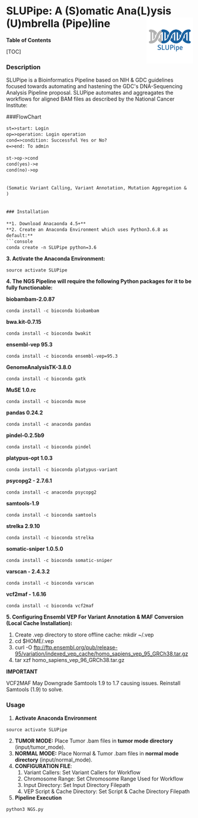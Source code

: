 # SLUPipe: A (S)omatic Ana(L)ysis (U)mbrella (Pipe)line <img src="src/misc/slupipe.png" align="right" width="125"/>

**Table of Contents**

[TOC]

### Description

SLUPipe is a Bioinformatics Pipeline based on NIH & GDC guidelines focused towards automating and hastening the GDC's DNA-Sequencing  Analysis Pipeline proposal. SLUPipe automates and aggreagates the workflows for aligned BAM files as described by the National Cancer Institute:

###FlowChart

```flow
st=>start: Login
op=>operation: Login operation
cond=>condition: Successful Yes or No?
e=>end: To admin

st->op->cond
cond(yes)->e
cond(no)->op


(Somatic Variant Calling, Variant Annotation, Mutation Aggregation &  )


### Installation 

**1. Download Anacaonda 4.5+**
**2. Create an Anaconda Environment which uses Python3.6.8 as default:**
```console
conda create -n SLUPipe python=3.6
```
**3. Activate the Anaconda Environment:**
```console
source activate SLUPipe
```
**4. The NGS Pipeline will require the following Python packages for it to be fully functionable:**

**biobambam-2.0.87**
```console
conda install -c bioconda biobambam 
```
**bwa.kit-0.7.15**
```console
conda install -c bioconda bwakit 
```
**ensembl-vep 95.3**
``` console
conda install -c bioconda ensembl-vep=95.3 
```
**GenomeAnalysisTK-3.8.0**
``` console
conda install -c bioconda gatk
```
**MuSE 1.0.rc**
``` console
conda install -c bioconda muse 
```
**pandas 0.24.2**
``` console
conda install -c anaconda pandas 
```
**pindel-0.2.5b9**
``` console
conda install -c bioconda pindel 
```
**platypus-opt 1.0.3**
``` console
conda install -c bioconda platypus-variant 
```
**psycopg2 - 2.7.6.1**
``` console
conda install -c anaconda psycopg2 
```
**samtools-1.9**
``` console 
conda install -c bioconda samtools
```
**strelka 2.9.10**
``` console
conda install -c bioconda strelka 
```
**somatic-sniper 1.0.5.0**
``` console
conda install -c bioconda somatic-sniper 
```
**varscan - 2.4.3.2**
``` console
conda install -c bioconda varscan 
```
**vcf2maf - 1.6.16**
``` console
conda install -c bioconda vcf2maf
```

**5. Configuring Ensembl VEP For Variant Annotation & MAF Conversion (Local Cache Installation):**
   1. Create .vep directory to store offline cache: mkdir ~/.vep
   2. cd $HOME/.vep
   3. curl -O ftp://ftp.ensembl.org/pub/release-95/variation/indexed_vep_cache/homo_sapiens_vep_95_GRCh38.tar.gz
   4. tar xzf homo_sapiens_vep_96_GRCh38.tar.gz


**IMPORTANT**

 VCF2MAF May Downgrade Samtools 1.9 to 1.7  causing issues. Reinstall Samtools (1.9) to solve. 


### Usage

1. **Activate Anaconda Environment**
``` console
source activate SLUPipe
```
2. **TUMOR MODE:** Place Tumor .bam files in **tumor mode directory** (input/tumor_mode).
3. **NORMAL MODE:** Place Normal & Tumor .bam files in **normal mode directory** (input/normal_mode).
4. **CONFIGURATION FILE**:
    1. Variant Callers: Set Variant Callers for Workflow
    2. Chromosome Range: Set Chromosome Range Used for Workflow
    3. Input Directory: Set Input Directory Filepath
    4. VEP Script & Cache Directory: Set Script & Cache Directory Filepath
5. **Pipeline Execution**
    
```console
python3 NGS.py
```




